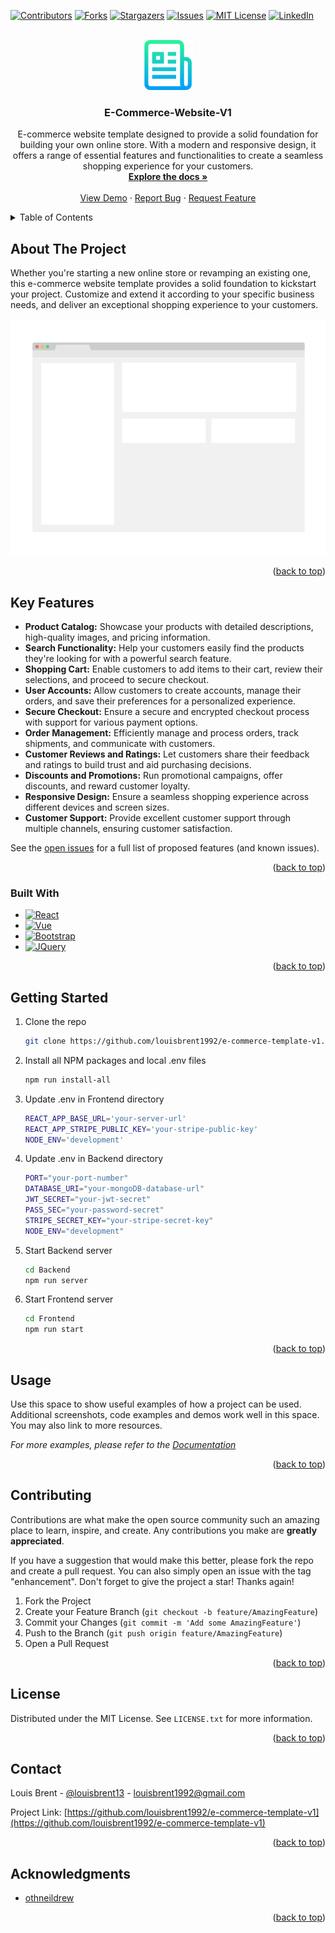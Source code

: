 <!-- Improved compatibility of back to top link: See: https://github.com/othneildrew/Best-README-Template/pull/73 -->

<a name="readme-top"></a>

<!--
*** Thanks for checking out the Best-README-Template. If you have a suggestion
*** that would make this better, please fork the repo and create a pull request
*** or simply open an issue with the tag "enhancement".
*** Don't forget to give the project a star!
*** Thanks again! Now go create something AMAZING! :D
-->

<!-- PROJECT SHIELDS -->
<!--
*** I'm using markdown "reference style" links for readability.
*** Reference links are enclosed in brackets [ ] instead of parentheses ( ).
*** See the bottom of this document for the declaration of the reference variables
*** for contributors-url, forks-url, etc. This is an optional, concise syntax you may use.
*** https://www.markdownguide.org/basic-syntax/#reference-style-links
-->

[![Contributors][contributors-shield]][contributors-url]
[![Forks][forks-shield]][forks-url]
[![Stargazers][stars-shield]][stars-url]
[![Issues][issues-shield]][issues-url]
[![MIT License][license-shield]][license-url]
[![LinkedIn][linkedin-shield]][linkedin-url]

<!-- PROJECT LOGO -->
<br />
<div align="center">
  <a href="https://github.com/louisbrent1992/e-commerce-template-v1">
    <img src="images/logo.png" alt="Logo" width="80" height="80">
  </a>

<h3 align="center">E-Commerce-Website-V1</h3>

  <p align="center">
    E-commerce website template designed to provide a solid foundation for building your own online store. With a modern and responsive design, it offers a range of essential features and functionalities to create a seamless shopping experience for your customers.
    <br />
    <a href="https://github.com/louisbrent1992/e-commerce-template-v1"><strong>Explore the docs »</strong></a>
    <br />
    <br />
    <a href="https://e-commerce-app-v1.onrender.com">View Demo</a>
    ·
    <a href="https://github.com/louisbrent1992/e-commerce-template-v1/issues">Report Bug</a>
    ·
    <a href="https://github.com/louisbrent1992/e-commerce-template-v1/issues">Request Feature</a>
  </p>
</div>

<!-- TABLE OF CONTENTS -->
<details>
  <summary>Table of Contents</summary>
  <ol>
    <li>
      <a href="#about-the-project">About The Project</a>
      <ul>
        <li><a href="#built-with">Built With</a></li>
      </ul>
    </li>
    <li>
      <a href="#getting-started">Getting Started</a>
      <ul>
        <li><a href="#prerequisites">Prerequisites</a></li>
        <li><a href="#installation">Installation</a></li>
      </ul>
    </li>
    <li><a href="#usage">Usage</a></li>
    <li><a href="#key-features">Key Features</a></li>
    <li><a href="#contributing">Contributing</a></li>
    <li><a href="#license">License</a></li>
    <li><a href="#contact">Contact</a></li>
    <li><a href="#acknowledgments">Acknowledgments</a></li>
  </ol>
</details>

<!-- ABOUT THE PROJECT -->

## About The Project

Whether you're starting a new online store or revamping an existing one, this e-commerce website template provides a solid foundation to kickstart your project. Customize and extend it according to your specific business needs, and deliver an exceptional shopping experience to your customers.

[![Screenshot 1][product-screenshot]](https://e-commerce-app-v1.onrender.com)

<p align="right">(<a href="#readme-top">back to top</a>)</p>

<!-- KEY FEATURES -->

## Key Features

- **Product Catalog:** Showcase your products with detailed descriptions, high-quality images, and pricing information.
- **Search Functionality:** Help your customers easily find the products they're looking for with a powerful search feature.
- **Shopping Cart:** Enable customers to add items to their cart, review their selections, and proceed to secure checkout.
- **User Accounts:** Allow customers to create accounts, manage their orders, and save their preferences for a personalized experience.
- **Secure Checkout:** Ensure a secure and encrypted checkout process with support for various payment options.
- **Order Management:** Efficiently manage and process orders, track shipments, and communicate with customers.
- **Customer Reviews and Ratings:** Let customers share their feedback and ratings to build trust and aid purchasing decisions.
- **Discounts and Promotions:** Run promotional campaigns, offer discounts, and reward customer loyalty.
- **Responsive Design:** Ensure a seamless shopping experience across different devices and screen sizes.
- **Customer Support:** Provide excellent customer support through multiple channels, ensuring customer satisfaction.

See the [open issues](https://github.com/louisbrent1992/e-commerce-template-v1/issues) for a full list of proposed features (and known issues).

<p align="right">(<a href="#readme-top">back to top</a>)</p>

### Built With

- [![React][React.js]][React-url]
- [![Vue][Vue.js]][Vue-url]
- [![Bootstrap][Bootstrap.com]][Bootstrap-url]
- [![JQuery][JQuery.com]][JQuery-url]

<p align="right">(<a href="#readme-top">back to top</a>)</p>

<!-- GETTING STARTED -->

## Getting Started

1. Clone the repo
   ```sh
   git clone https://github.com/louisbrent1992/e-commerce-template-v1.git
   ```
2. Install all NPM packages and local .env files
   ```sh
   npm run install-all
   ```
3. Update .env in Frontend directory
   ```sh
   REACT_APP_BASE_URL='your-server-url'
   REACT_APP_STRIPE_PUBLIC_KEY='your-stripe-public-key'
   NODE_ENV='development'
   ```
4. Update .env in Backend directory
   ```sh
   PORT="your-port-number"
   DATABASE_URI="your-mongoDB-database-url"
   JWT_SECRET="your-jwt-secret"
   PASS_SEC="your-password-secret"
   STRIPE_SECRET_KEY="your-stripe-secret-key"
   NODE_ENV="development"
   ```
5. Start Backend server
   ```sh
   cd Backend
   npm run server
   ```
6. Start Frontend server
   ```sh
   cd Frontend
   npm run start
   ```

<p align="right">(<a href="#readme-top">back to top</a>)</p>

<!-- USAGE EXAMPLES -->

## Usage

Use this space to show useful examples of how a project can be used. Additional screenshots, code examples and demos work well in this space. You may also link to more resources.

_For more examples, please refer to the [Documentation](https://example.com)_

<p align="right">(<a href="#readme-top">back to top</a>)</p>

<!-- CONTRIBUTING -->

## Contributing

Contributions are what make the open source community such an amazing place to learn, inspire, and create. Any contributions you make are **greatly appreciated**.

If you have a suggestion that would make this better, please fork the repo and create a pull request. You can also simply open an issue with the tag "enhancement".
Don't forget to give the project a star! Thanks again!

1. Fork the Project
2. Create your Feature Branch (`git checkout -b feature/AmazingFeature`)
3. Commit your Changes (`git commit -m 'Add some AmazingFeature'`)
4. Push to the Branch (`git push origin feature/AmazingFeature`)
5. Open a Pull Request

<p align="right">(<a href="#readme-top">back to top</a>)</p>

<!-- LICENSE -->

## License

Distributed under the MIT License. See `LICENSE.txt` for more information.

<p align="right">(<a href="#readme-top">back to top</a>)</p>

<!-- CONTACT -->

## Contact

Louis Brent - [@louisbrent13](https://twitter.com/louisbrent13) - louisbrent1992@gmail.com

Project Link: [https://github.com/louisbrent1992/e-commerce-template-v1](https://github.com/louisbrent1992/e-commerce-template-v1)

<p align="right">(<a href="#readme-top">back to top</a>)</p>

<!-- ACKNOWLEDGMENTS -->

## Acknowledgments

- [othneildrew](https://github.com/othneildrew/Best-README-Template)

<p align="right">(<a href="#readme-top">back to top</a>)</p>

<!-- MARKDOWN LINKS & IMAGES -->
<!-- https://www.markdownguide.org/basic-syntax/#reference-style-links -->

[contributors-shield]: https://img.shields.io/github/contributors/louisbrent1992/e-commerce-template-v1.svg?style=for-the-badge
[contributors-url]: https://github.com/louisbrent1992/e-commerce-template-v1/graphs/contributors
[forks-shield]: https://img.shields.io/github/forks/louisbrent1992/e-commerce-template-v1.svg?style=for-the-badge
[forks-url]: https://github.com/louisbrent1992/e-commerce-template-v1/network/members
[stars-shield]: https://img.shields.io/github/stars/louisbrent1992/e-commerce-template-v1.svg?style=for-the-badge
[stars-url]: https://github.com/louisbrent1992/e-commerce-template-v1/stargazers
[issues-shield]: https://img.shields.io/github/issues/louisbrent1992/e-commerce-template-v1.svg?style=for-the-badge
[issues-url]: https://github.com/louisbrent1992/e-commerce-template-v1/issues
[license-shield]: https://img.shields.io/github/license/louisbrent1992/e-commerce-template-v1.svg?style=for-the-badge
[license-url]: https://github.com/louisbrent1992/e-commerce-template-v1/blob/master/LICENSE.txt
[linkedin-shield]: https://img.shields.io/badge/-LinkedIn-black.svg?style=for-the-badge&logo=linkedin&colorB=555
[linkedin-url]: https://linkedin.com/in/louis-brent
[product-screenshot]: images/screenshot.png
[React.js]: https://img.shields.io/badge/React-20232A?style=for-the-badge&logo=react&logoColor=61DAFB
[React-url]: https://reactjs.org/
[Vue.js]: https://img.shields.io/badge/Vue.js-35495E?style=for-the-badge&logo=vuedotjs&logoColor=4FC08D
[Vue-url]: https://vuejs.org/
[Bootstrap.com]: https://img.shields.io/badge/Bootstrap-563D7C?style=for-the-badge&logo=bootstrap&logoColor=white
[Bootstrap-url]: https://getbootstrap.com
[JQuery.com]: https://img.shields.io/badge/jQuery-0769AD?style=for-the-badge&logo=jquery&logoColor=white
[JQuery-url]: https://jquery.com
